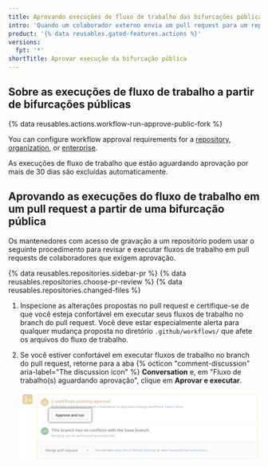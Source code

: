 ```yaml
---
title: Aprovando execuções de fluxo de trabalho das bifurcações públicas
intro: 'Quando um colaborador externo envia um pull request para um repositório público, é possível que um mantenedor com acesso de gravação tenha de aprovar qualquer execução de fluxo de trabalho.'
product: '{% data reusables.gated-features.actions %}'
versions:
  fpt: '*'
shortTitle: Aprovar execução da bifurcação pública
---
```


## Sobre as execuções de fluxo de trabalho a partir de bifurcações públicas

{% data reusables.actions.workflow-run-approve-public-fork %}

You can configure workflow approval requirements for a [repository](/repositories/managing-your-repositorys-settings-and-features/enabling-features-for-your-repository/managing-github-actions-settings-for-a-repository#configuring-required-approval-for-workflows-from-public-forks), [organization](/organizations/managing-organization-settings/disabling-or-limiting-github-actions-for-your-organization#configuring-required-approval-for-workflows-from-public-forks), or [enterprise](/github/setting-up-and-managing-your-enterprise/setting-policies-for-organizations-in-your-enterprise-account/enforcing-github-actions-policies-in-your-enterprise-account#configuring-required-approval-for-workflows-from-public-forks).

As execuções de fluxo de trabalho que estão aguardando aprovação por mais de 30 dias são excluídas automaticamente.

## Aprovando as execuções do fluxo de trabalho em um pull request a partir de uma bifurcação pública

Os mantenedores com acesso de gravação a um repositório podem usar o seguinte procedimento para revisar e executar fluxos de trabalho em pull requests de colaboradores que exigem aprovação.

{% data reusables.repositories.sidebar-pr %}
{% data reusables.repositories.choose-pr-review %}
{% data reusables.repositories.changed-files %}
1. Inspecione as alterações propostas no pull request e certifique-se de que você esteja confortável em executar seus fluxos de trabalho no branch do pull request. Você deve estar especialmente alerta para qualquer mudança proposta no diretório `.github/workflows/` que afete os arquivos do fluxo de trabalho.
1. Se você estiver confortável em executar fluxos de trabalho no branch do pull request, retorne para a aba {% octicon "comment-discussion" aria-label="The discussion icon" %} **Conversation** e, em "Fluxo de trabalho(s) aguardando aprovação", clique em **Aprovar e executar**.

   ![Aprovar e executar fluxos de trabalho](/assets/images/help/pull_requests/actions-approve-and-run-workflows-from-fork.png)
